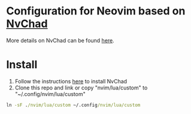 # Configuration for Neovim based on [NvChad](https://github.com/NvChad/NvChad)

More details on NvChad can be found [here](https://nvchad.com/).

# Install

1. Follow the instructions [here](https://nvchad.com/docs/quickstart/install) to install NvChad
2. Clone this repo and link or copy "nvim/lua/custom" to "~/.config/nvim/lua/custom"
```cmd
ln -sF ./nvim/lua/custom ~/.config/nvim/lua/custom
```
